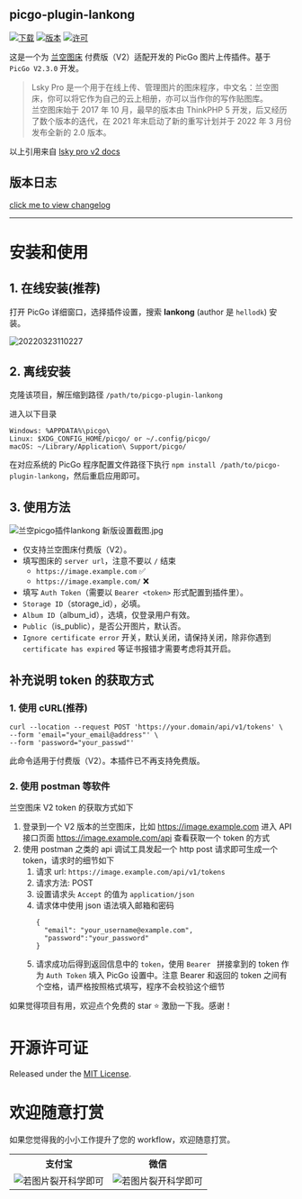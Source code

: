 ## picgo-plugin-lankong

[![下载](https://img.shields.io/npm/dm/picgo-plugin-lankong.svg?color=brightgreen)](https://npmcharts.com/compare/picgo-plugin-lankong?minimal=true)
[![版本](https://img.shields.io/npm/v/picgo-plugin-lankong.svg?color=brightgreen)](https://www.npmjs.com/package/picgo-plugin-lankong)
[![许可](https://img.shields.io/badge/license-mit-brightgreen.svg)](https://github.com/hellodk34/picgo-plugin-lankong/blob/master/License)

这是一个为 [兰空图床](https://github.com/lsky-org/lsky-pro) 付费版（V2）适配开发的 PicGo 图片上传插件。基于 `PicGo V2.3.0` 开发。

> Lsky Pro 是一个用于在线上传、管理图片的图床程序，中文名：兰空图床，你可以将它作为自己的云上相册，亦可以当作你的写作贴图库。  
> 兰空图床始于 2017 年 10 月，最早的版本由 ThinkPHP 5 开发，后又经历了数个版本的迭代，在 2021 年末启动了新的重写计划并于 2022 年 3 月份发布全新的 2.0 版本。

以上引用来自 [lsky pro v2 docs](https://docs.lsky.pro/docs/v2/)

## 版本日志

[click me to view changelog](./changelog.md)

---

# 安装和使用

## 1. 在线安装(**推荐**)

打开 PicGo 详细窗口，选择插件设置，搜索 **lankong** (author 是 `hellodk`) 安装。

![20220323110227](https://img.github.luxe/2022/9383b937aef0b.png)

## 2. 离线安装

克隆该项目，解压缩到路径 `/path/to/picgo-plugin-lankong`

进入以下目录

```
Windows: %APPDATA%\picgo\
Linux: $XDG_CONFIG_HOME/picgo/ or ~/.config/picgo/
macOS: ~/Library/Application\ Support/picgo/
```

在对应系统的 PicGo 程序配置文件路径下执行 `npm install /path/to/picgo-plugin-lankong`，然后重启应用即可。

## 3. 使用方法

![兰空picgo插件lankong 新版设置截图.jpg](https://image.940304.xyz/i/2022/08/20/6300edb4539f7.jpg)

- 仅支持兰空图床付费版（V2）。
- 填写图床的 `server url`，注意不要以 `/` 结束
  - `https://image.example.com` ✅️
  - `https://image.example.com/` ❌️
- 填写 `Auth Token`（需要以 `Bearer <token>` 形式配置到插件里）。
- `Storage ID`（storage_id），必填。
- `Album ID`（album_id），选填，仅登录用户有效。
- `Public`（is_public），是否公开图片，默认否。
- `Ignore certificate error` 开关，默认关闭，请保持关闭，除非你遇到 `certificate has expired` 等证书报错才需要考虑将其开启。

## 补充说明 token 的获取方式

### 1. 使用 cURL(**推荐**)

```
curl --location --request POST 'https://your.domain/api/v1/tokens' \
--form 'email="your_email@address"' \
--form 'password="your_passwd"'
```

此命令适用于付费版（V2）。本插件已不再支持免费版。

### 2. 使用 postman 等软件

兰空图床 V2 token 的获取方式如下
   1. 登录到一个 V2 版本的兰空图床，比如 https://image.example.com 进入 API 接口页面 https://image.example.com/api 查看获取一个 token 的方式
   2. 使用 postman 之类的 api 调试工具发起一个 http post 请求即可生成一个 token，请求时的细节如下
      1. 请求 url: `https://image.example.com/api/v1/tokens`
      2. 请求方法: POST
      3. 设置请求头 `Accept` 的值为 `application/json`
      4. 请求体中使用 json 语法填入邮箱和密码
          ```
          {
            "email": "your_username@example.com",
            "password":"your_password"
          }
          ```
      5. 请求成功后得到返回信息中的 `token`，使用 `Bearer ` 拼接拿到的 token 作为 `Auth Token` 填入 PicGo 设置中。注意 Bearer 和返回的 token 之间有个空格，请严格按照格式填写，程序不会校验这个细节

如果觉得项目有用，欢迎点个免费的 star ⭐️️ 激励一下我。感谢！

# 开源许可证

Released under the [MIT License](https://github.com/hellodk34/picgo-plugin-lankong/blob/main/License).

# 欢迎随意打赏

如果您觉得我的小小工作提升了您的 workflow，欢迎随意打赏。

<table width="100%">
    <tr>
        <th>支付宝</th>
        <th>微信</th>
    </tr>
    <tr>
        <td><img alt="若图片裂开科学即可" src="https://image.940304.xyz/i/2022/08/20/6300eff29cd57.jpg"></td>
        <td><img alt="若图片裂开科学即可" src="https://image.940304.xyz/i/2022/08/20/6300effcca409.jpg"></td>
    </tr>
</table>
